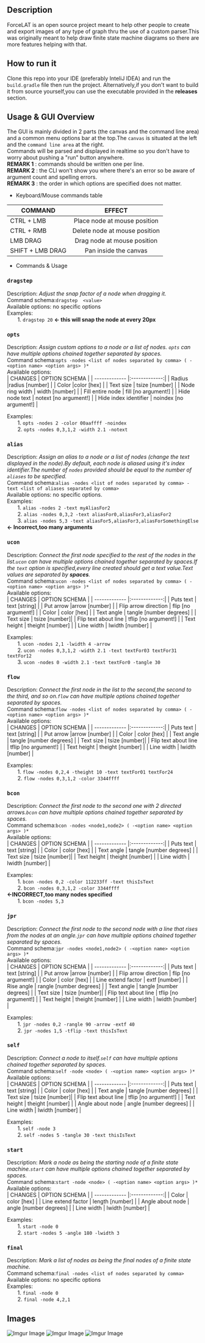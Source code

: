 ## Description
ForceLAT is an open source project meant to help other people to create and export images of any type of graph thru the use of a custom parser.This was originally meant to help draw finite
state machine diagrams so there are more features helping with that.

## How to run it
Clone this repo into your IDE (preferably InteliJ IDEA) and run the `build.gradle` file then run the project.
Alternatively,if you don't want to build it from source yourself,you can use the executable provided in the **releases** section.

## Usage & GUI Overview
The GUI is mainly divided in 2 parts (the canvas and the command line area) and a common menu options bar at the top.The `canvas` is situated 
at the left and the `command line area` at the right.<br/> Commands will be parsed and displayed in realtime so you don't have to worry about pushing a "run" button anywhere.
<br/> **REMARK 1** : commands should be written one per line.<br/>
**REMARK 2** : the CLI won't show you where there's an error so be aware of argument count and spelling errors. <br/>
**REMARK 3** : the order in which options are specified does not matter.


* Keyboard/Mouse commands table 

| COMMAND          | EFFECT        |
| -------------    |:-------------:|
| CTRL + LMB       | Place node at mouse position |
| CTRL + RMB       | Delete node at mouse position |
| LMB DRAG       | Drag node at mouse position |
| SHIFT + LMB DRAG       | Pan inside the canvas |

* Commands & Usage
### `dragstep`
Description: *Adjust the snap factor of a node when dragging it.*<br/>
Command schema:`dragstep  <value>` <br/>
Available options: no specific options <br/>
Examples: <br/>
&nbsp;&nbsp;&nbsp;&nbsp;&nbsp;&nbsp; 1. `dragstep 20` **<- this will snap the node at every 20px** <br/>

### `opts`
Description: *Assign custom options to a node or a list of nodes. `opts` can have multiple options chained together separated by spaces.* <br/>
Command schema:`opts -nodes <list of nodes separated by comma> ( -<option name> <option args> )*` <br/>
Available options: <br/>
| CHANGES          | OPTION SCHEMA        |
| -------------    |:-------------:|
| Radius        |radius [number] |
| Color        |color [hex] |
| Text size       | tsize [number] |
| Node ring width      | width [number] |
| Fill entire node     | fill [no argument!] |
| Hide node text      | notext [no argument!] |
| Hide index identifier      | noindex [no argument!] |

Examples: <br/>
&nbsp;&nbsp;&nbsp;&nbsp;&nbsp;&nbsp; 1. `opts -nodes 2 -color 00aaffff -noindex` <br/>
&nbsp;&nbsp;&nbsp;&nbsp;&nbsp;&nbsp; 2. `opts -nodes 0,3,1,2 -width 2.1 -notext` <br/>
### `alias`
Description: *Assign an alias to a node or a list of nodes (change the text displayed in the node).By default,
each node is aliased using it's index identifier.The number of `nodes` provided should be equal to the number of `aliases` to be specified.* <br/>
Command schema:`alias -nodes <list of nodes separated by comma> -text <list of aliases separated by comma>` <br/>
Available options: no specific options. <br/>
Examples: <br/>
&nbsp;&nbsp;&nbsp;&nbsp;&nbsp;&nbsp; 1. `alias -nodes 2 -text myAliasFor2` <br/>
&nbsp;&nbsp;&nbsp;&nbsp;&nbsp;&nbsp; 2. `alias -nodes 0,3,2 -text aliasFor0,aliasFor3,aliasFor2` <br/>
&nbsp;&nbsp;&nbsp;&nbsp;&nbsp;&nbsp; 3. `alias -nodes 5,3 -text aliasFor5,aliasFor3,aliasForSomethingElse` **<- Incorrect,too many arguments** <br/>
### `ucon`
Description: *Connect the first node specified to the rest of the nodes in the list.`ucon` can have multiple options chained together separated by spaces.If the `text` option is
specified,every line created should get a text value.Text values are separated by **spaces**.*<br/>
Command schema:`ucon -nodes <list of nodes separated by comma> ( -<option name> <option args> )*` <br/>
Available options: <br/>
| CHANGES          | OPTION SCHEMA        |
| -------------    |:-------------:|
| Puts text     | text [string] |
| Put arrow        |arrow [number] |
| Flip arrow direction     | flip [no argument!] |
| Color       | color [hex] |
| Text angle      | tangle [number degrees] |
| Text size     | tsize [number]|
| Flip text about line      | tflip [no argument!] |
| Text height     | theight [number] |
| Line width    | lwidth [number] |

Examples: <br/>
&nbsp;&nbsp;&nbsp;&nbsp;&nbsp;&nbsp; 1. `ucon -nodes 2,1 -lwidth 4 -arrow` <br/>
&nbsp;&nbsp;&nbsp;&nbsp;&nbsp;&nbsp; 2. `ucon -nodes 0,3,1,2 -width 2.1 -text textFor03 textFor31 textFor12`<br/>
&nbsp;&nbsp;&nbsp;&nbsp;&nbsp;&nbsp; 3. `ucon -nodes 0 -width 2.1 -text textFor0 -tangle 30`<br/>
### `flow`
Description: *Connect the first node in the list to the second,the second to the third, and so on.`flow` can have multiple options chained together separated by spaces.*<br/>
Command schema:`flow -nodes <list of nodes separated by comma> ( -<option name> <option args> )*` <br/>
Available options: <br/>
| CHANGES          | OPTION SCHEMA        |
| -------------    |:-------------:|
| Puts text     | text [string] |
| Put arrow        |arrow [number] |
| Color       | color [hex] |
| Text angle      | tangle [number degrees] |
| Text size     | tsize [number]|
| Flip text about line      | tflip [no argument!] |
| Text height     | theight [number] |
| Line width    | lwidth [number] |

Examples: <br/>
&nbsp;&nbsp;&nbsp;&nbsp;&nbsp;&nbsp; 1. `flow -nodes 0,2,4 -theight 10 -text textFor01 textFor24` <br/>
&nbsp;&nbsp;&nbsp;&nbsp;&nbsp;&nbsp; 2. `flow -nodes 0,3,1,2 -color 3344ffff`<br/>
### `bcon`
Description: *Connect the first node to the second one with 2 directed arrows.`bcon` can have multiple options chained together separated by spaces.*<br/>
Command schema:`bcon -nodes <node1,node2> ( -<option name> <option args> )*` <br/>
Available options: <br/>
| CHANGES          | OPTION SCHEMA        |
| -------------    |:-------------:|
| Puts text     | text [string] |
| Color       | color [hex] |
| Text angle      | tangle [number degrees] |
| Text size     | tsize [number]|
| Text height     | theight [number] |
| Line width    | lwidth [number] |

Examples: <br/>
&nbsp;&nbsp;&nbsp;&nbsp;&nbsp;&nbsp; 1. `bcon -nodes 0,2 -color 112233ff -text thisIsText` <br/>
&nbsp;&nbsp;&nbsp;&nbsp;&nbsp;&nbsp; 2. `bcon -nodes 0,3,1,2 -color 3344ffff`<br/> **<-INCORRECT,too many nodes specified** <br/>
&nbsp;&nbsp;&nbsp;&nbsp;&nbsp;&nbsp; 1. `bcon -nodes 5,3` <br/>
### `jpr`
Description: *Connect the first node to the second node with a line that rises from the nodes at an angle.`jpr` can have multiple options chained together separated by spaces.*<br/>
Command schema:`jpr -nodes <node1,node2> ( -<option name> <option args> )*` <br/>
Available options: <br/>
| CHANGES          | OPTION SCHEMA        |
| -------------    |:-------------:|
| Puts text     | text [string] |
| Put arrow        |arrow [number] |
| Flip arrow direction     | flip [no argument!] |
| Color       | color [hex] |
| Line extend factor      | extf [number] |
| Rise angle     | rangle [number degrees] |
| Text angle      | tangle [number degrees] |
| Text size     | tsize [number]|
| Flip text about line      | tflip [no argument!] |
| Text height     | theight [number] |
| Line width    | lwidth [number] |

Examples: <br/>
&nbsp;&nbsp;&nbsp;&nbsp;&nbsp;&nbsp; 1. `jpr -nodes 0,2 -rangle 90 -arrow -extf 40` <br/>
&nbsp;&nbsp;&nbsp;&nbsp;&nbsp;&nbsp; 2. `jpr -nodes 1,5 -tflip -text thisIsText`<br/>
### `self`
Description: *Connect a node to itself.`self` can have multiple options chained together separated by spaces.*<br/>
Command schema:`self -node <node> ( -<option name> <option args> )*` <br/>
Available options: <br/>
| CHANGES          | OPTION SCHEMA        |
| -------------    |:-------------:|
| Puts text     | text [string] |
| Color       | color [hex] |
| Text angle      | tangle [number degrees] |
| Text size     | tsize [number]|
| Flip text about line      | tflip [no argument!] |
| Text height     | theight [number] |
| Angle about node     | angle [number degrees] |
| Line width    | lwidth [number] |

Examples: <br/>
&nbsp;&nbsp;&nbsp;&nbsp;&nbsp;&nbsp; 1. `self -node 3` <br/>
&nbsp;&nbsp;&nbsp;&nbsp;&nbsp;&nbsp; 2. `self -nodes 5 -tangle 30 -text thisIsText`<br/>
### `start`
Description: *Mark a node as being the starting node of a finite state machine.`start` can have multiple options chained together separated by spaces.*<br/>
Command schema:`start -node <node> ( -<option name> <option args> )*` <br/>
Available options: <br/>
| CHANGES          | OPTION SCHEMA        |
| -------------    |:-------------:|
| Color       | color [hex] |
| Line extend factor      | length [number] |
| Angle about node     | angle [number degrees] |
| Line width    | lwidth [number] |

Examples: <br/>
&nbsp;&nbsp;&nbsp;&nbsp;&nbsp;&nbsp; 1. `start -node 0` <br/>
&nbsp;&nbsp;&nbsp;&nbsp;&nbsp;&nbsp; 2. `start -nodes 5 -angle 180 -lwidth 3`<br/>
### `final`
Description: *Mark a list of nodes as being the final nodes of a finite state machine.*<br/>
Command schema:`final -nodes <list of nodes separated by comma>` <br/>
Available options: no specific options <br/>
Examples: <br/>
&nbsp;&nbsp;&nbsp;&nbsp;&nbsp;&nbsp; 1. `final -node 0` <br/>
&nbsp;&nbsp;&nbsp;&nbsp;&nbsp;&nbsp; 2. `final -node 4,2,1` <br/>

## Images

![Imgur Image](http://i.imgur.com/nPiVBkN.jpg)
![Imgur Image](http://i.imgur.com/sHhoUGC.jpg)
![Imgur Image](http://i.imgur.com/rYzPX1V.jpg)




